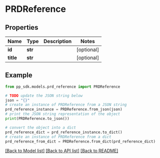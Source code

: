 # PRDReference


## Properties

Name | Type | Description | Notes
------------ | ------------- | ------------- | -------------
**id** | **str** |  | [optional] 
**title** | **str** |  | [optional] 

## Example

```python
from pp_sdk.models.prd_reference import PRDReference

# TODO update the JSON string below
json = "{}"
# create an instance of PRDReference from a JSON string
prd_reference_instance = PRDReference.from_json(json)
# print the JSON string representation of the object
print(PRDReference.to_json())

# convert the object into a dict
prd_reference_dict = prd_reference_instance.to_dict()
# create an instance of PRDReference from a dict
prd_reference_from_dict = PRDReference.from_dict(prd_reference_dict)
```
[[Back to Model list]](../README.md#documentation-for-models) [[Back to API list]](../README.md#documentation-for-api-endpoints) [[Back to README]](../README.md)


